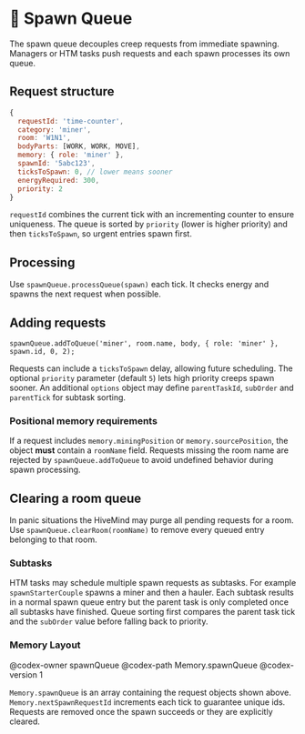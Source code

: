 # 🐣 Spawn Queue

The spawn queue decouples creep requests from immediate spawning. Managers or HTM tasks push requests and each spawn processes its own queue.

## Request structure

```javascript
{
  requestId: 'time-counter',
  category: 'miner',
  room: 'W1N1',
  bodyParts: [WORK, WORK, MOVE],
  memory: { role: 'miner' },
  spawnId: '5abc123',
  ticksToSpawn: 0, // lower means sooner
  energyRequired: 300,
  priority: 2
}
```

`requestId` combines the current tick with an incrementing counter to ensure uniqueness. The queue is sorted by `priority` (lower is higher priority) and then `ticksToSpawn`, so urgent entries spawn first.

## Processing

Use `spawnQueue.processQueue(spawn)` each tick. It checks energy and spawns the next request when possible.

## Adding requests

```
spawnQueue.addToQueue('miner', room.name, body, { role: 'miner' }, spawn.id, 0, 2);
```

Requests can include a `ticksToSpawn` delay, allowing future scheduling.
The optional `priority` parameter (default `5`) lets high priority creeps spawn sooner.
An additional `options` object may define `parentTaskId`, `subOrder` and `parentTick` for subtask sorting.

### Positional memory requirements

If a request includes `memory.miningPosition` or `memory.sourcePosition`, the
object **must** contain a `roomName` field. Requests missing the room name are
rejected by `spawnQueue.addToQueue` to avoid undefined behavior during spawn
processing.

## Clearing a room queue

In panic situations the HiveMind may purge all pending requests for a room. Use
`spawnQueue.clearRoom(roomName)` to remove every queued entry belonging to that
room.

### Subtasks

HTM tasks may schedule multiple spawn requests as subtasks. For example
`spawnStarterCouple` spawns a miner and then a hauler. Each subtask results in a
normal spawn queue entry but the parent task is only completed once all
subtasks have finished. Queue sorting first compares the parent task tick and the `subOrder` value before falling back to priority.

### Memory Layout

@codex-owner spawnQueue
@codex-path Memory.spawnQueue
@codex-version 1

`Memory.spawnQueue` is an array containing the request objects shown above.
`Memory.nextSpawnRequestId` increments each tick to guarantee unique ids.
Requests are removed once the spawn succeeds or they are explicitly cleared.
